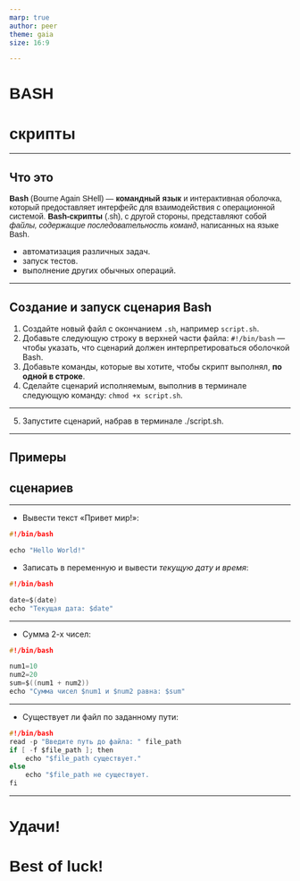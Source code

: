 ```yaml
---
marp: true
author: peer
theme: gaia
size: 16:9

---
```


<style>
    h1 {
        font-family: Sans-Serif;
    }
    p {
        font-family: Arial;
    }
    .columns {
        display: grid;
        grid-template-columns: repeat(2, minmax(0, 1fr));
        gap: 1rem;
    }
</style>

# **BASH**          <!--fit-->
# скрипты       <!--fit-->
<!-- footer: "Bash скрипты" -->
<!-- _footer: "" -->

---
## **Что это**
**Bash** (Bourne Again SHell) — **командный язык** и интерактивная оболочка, который предоставляет интерфейс для взаимодействия с операционной системой.
**Bash-скрипты** (.sh), с другой стороны, представляют собой *файлы, содержащие последовательность команд*, написанных на языке Bash.
- автоматизация различных задач.
- запуск тестов.
- выполнение других обычных операций.

---
## **Создание и запуск сценария Bash**

1. Создайте новый файл с окончанием `.sh`, например `script.sh`.
2. Добавьте следующую строку в верхней части файла: `#!/bin/bash` — чтобы указать, что сценарий должен интерпретироваться оболочкой Bash.
3. Добавьте команды, которые вы хотите, чтобы скрипт выполнял, **по одной в строке**.
4. Сделайте сценарий исполняемым, выполнив в терминале следующую команду: `chmod +x script.sh`.

---
5. Запустите сценарий, набрав в терминале ./script.sh.

---
## **Примеры**      <!--fit-->
## сценариев   <!--fit-->
<!-- footer: "bash сценарии" -->
<!-- _footer: "" -->

---

- Вывести текст «Привет мир!»:
```c
#!/bin/bash

echo "Hello World!" 
```
- Записать в переменную и вывести *текущую дату и время*:
```c
#!/bin/bash

date=$(date)
echo "Текущая дата: $date"
```

---

- Сумма 2-х чисел:
```c
#!/bin/bash

num1=10
num2=20
sum=$((num1 + num2)) 
echo "Сумма чисел $num1 и $num2 равна: $sum" 
```

---

- Существует ли файл по заданному пути:
```c
#!/bin/bash
read -p "Введите путь до файла: " file_path 
if [ -f $file_path ]; then
    echo "$file_path существует."
else
    echo "$file_path не существует.
fi
```

---

# <!--fit-->**Удачи!**
# Best of luck!
<!-- _footer: "" -->